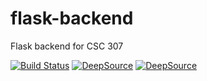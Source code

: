 # flask-backend
Flask backend for CSC 307

[![Build Status](https://www.travis-ci.com/bklingen-calpoly/flask-backend.svg?branch=main)](https://www.travis-ci.com/bklingen-calpoly/flask-backend)
[![DeepSource](https://deepsource.io/gh/deepsourcelabs/good-first-issue.svg/?label=resolved+issues)](https://deepsource.io/gh/deepsourcelabs/good-first-issue/?ref=repository-badge)
[![DeepSource](https://deepsource.io/gh/deepsourcelabs/good-first-issue.svg/?label=active+issues)](https://deepsource.io/gh/deepsourcelabs/good-first-issue/?ref=repository-badge)
